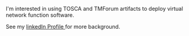 I'm interested in using TOSCA and TMForum artifacts to deploy virtual network function software.

See my  [linkedIn Profile ](https://www.linkedin.com/in/paul-jordan-077b138/) for more background.
